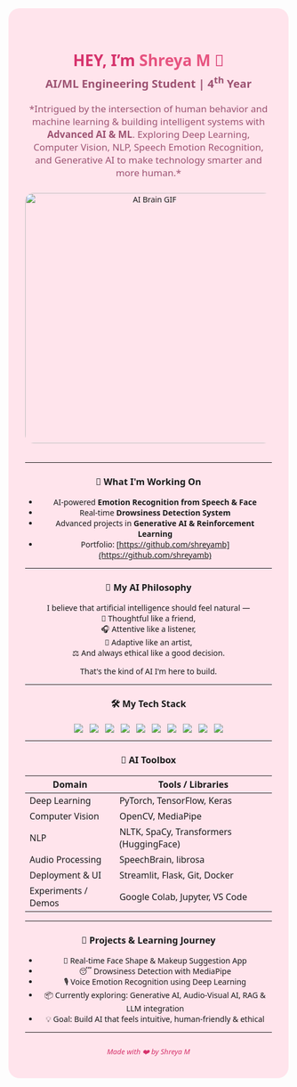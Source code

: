 <!--
🌸 Shreya M | AI/ML Engineering Student | Final Year(7th SEM)
-->

<div align="center" style="background:#ffe4ec; padding: 35px 30px; border-radius: 20px; max-width: 720px; margin: auto; font-family: 'Segoe UI', Tahoma, Geneva, Verdana, sans-serif;">

<h1 style="color:#d6336c; margin-bottom: 0;">HEY, I’m <span style="color:#e75480;">Shreya M</span> 🌸</h1>
<p style="color:#9c5271; font-size: 20px; margin-top: 5px; font-weight: 600;">AI/ML Engineering Student | 4<sup>th</sup> Year</p>

<p style="color:#9c5271; font-size: 17px; max-width: 600px; margin: 15px auto 25px auto;">
*Intrigued by the intersection of human behavior and machine learning & building intelligent systems with <strong>Advanced AI & ML</strong>. Exploring Deep Learning, Computer Vision, NLP, Speech Emotion Recognition, and Generative AI to make technology smarter and more human.*  
</p>

<img src="https://media1.tenor.com/m/xei0iF6HWToAAAAC/pjsk-pjsk-anime.gif" width="450" alt="AI Brain GIF" style="border-radius:15px; margin-bottom: 20px;" />

---

### 🎯 What I'm Working On
- AI-powered **Emotion Recognition from Speech & Face**
- Real-time **Drowsiness Detection System**
- Advanced projects in **Generative AI & Reinforcement Learning**
- Portfolio: [https://github.com/shreyamb](https://github.com/shreyamb)

---

### 🌷 My AI Philosophy

I believe that artificial intelligence should feel natural —  
🧠 Thoughtful like a friend,  
🎧 Attentive like a listener,  
🎨 Adaptive like an artist,  
⚖️ And always ethical like a good decision.

That's the kind of AI I'm here to build.

---

### 🛠️ My Tech Stack

<div style="display:flex; justify-content:center; flex-wrap: wrap; gap: 12px; margin-top: 20px;">
  <img src="https://img.shields.io/badge/Python-3776AB?style=for-the-badge&logo=python&logoColor=white" />
  <img src="https://img.shields.io/badge/TensorFlow-FF6F61?style=for-the-badge&logo=tensorflow&logoColor=white" />
  <img src="https://img.shields.io/badge/PyTorch-EE4C2C?style=for-the-badge&logo=pytorch&logoColor=white" />
  <img src="https://img.shields.io/badge/OpenCV-5C3EE8?style=for-the-badge&logo=opencv&logoColor=white" />
  <img src="https://img.shields.io/badge/Scikit--Learn-F7931E?style=for-the-badge&logo=scikit-learn&logoColor=white" />
  <img src="https://img.shields.io/badge/SpeechBrain-6E4C89?style=for-the-badge&logoColor=white" />
  <img src="https://img.shields.io/badge/Keras-D00000?style=for-the-badge&logo=keras&logoColor=white" />
  <img src="https://img.shields.io/badge/Git-F05032?style=for-the-badge&logo=git&logoColor=white" />
  <img src="https://img.shields.io/badge/Docker-2496ED?style=for-the-badge&logo=docker&logoColor=white" />
  <img src="https://img.shields.io/badge/Streamlit-FF4B4B?style=for-the-badge&logo=streamlit&logoColor=white" />
</div>

---
### 🧰 AI Toolbox

| Domain               | Tools / Libraries                      |
|----------------------|----------------------------------------|
| Deep Learning        | PyTorch, TensorFlow, Keras             |
| Computer Vision      | OpenCV, MediaPipe                      |
| NLP                  | NLTK, SpaCy, Transformers (HuggingFace)|
| Audio Processing     | SpeechBrain, librosa                   |
| Deployment & UI      | Streamlit, Flask, Git, Docker          |
| Experiments / Demos  | Google Colab, Jupyter, VS Code         |

---

### 🧠 Projects & Learning Journey

- 💄 Real-time Face Shape & Makeup Suggestion App  
- 😴 Drowsiness Detection with MediaPipe  
- 🎙️ Voice Emotion Recognition using Deep Learning  
- 📦 Currently exploring: Generative AI, Audio-Visual AI, RAG & LLM integration  
- 💡 Goal: Build AI that feels intuitive, human-friendly & ethical
  
---

<div align="center" style="font-size: 13px; color: #d6336c; margin-top: 25px; font-style: italic;">
  Made with ❤️ by Shreya M
</div>

</div>

